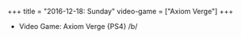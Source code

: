 +++
title = "2016-12-18: Sunday"
video-game = ["Axiom Verge"]
+++


* Video Game: Axiom Verge {PS4} /b/